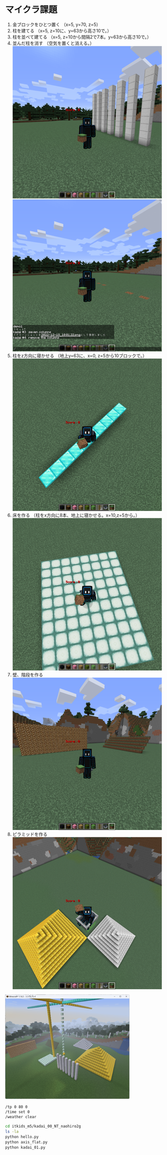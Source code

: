 # マイクラ課題

1. 金ブロックをひとつ置く
（x=5, y=70, z=5）
[](images/kadai1.png)
2. 柱を建てる
（x=5, z=10に、y=63から高さ10で。）
[](images/kadai2.png)
1. 柱を並べて建てる
（x=5, z=10から間隔2で7本。y=63から高さ10で。）
[](images/kadai3.png)
1. 並んだ柱を消す
（空気を置くと消える。）
![](images/kadai4-1.png)
![](images/kadai4-2.png)
1. 柱をz方向に寝かせる
（地上y=63に、x=0, z=5から10ブロックで。）
![](images/kadai5.png)
1. 床を作る
（柱をx方向に8本、地上に寝かせる。x=10,z=5から。）
![](images/kadai6.png)
1. 壁、階段を作る
![](images/kadai7.png)
1. ピラミッドを作る
![](images/kadai8.png)

[<img src="./images/kadai.png" width="400">](./images/kadai.png)

```minecraft
/tp 0 80 0
/time set 0
/weather clear
```

```bash
cd itkids_m5/kadai_00_NT_naohiro2g
ls -la
python hello.py
python axis_flat.py
python kadai_01.py
```
